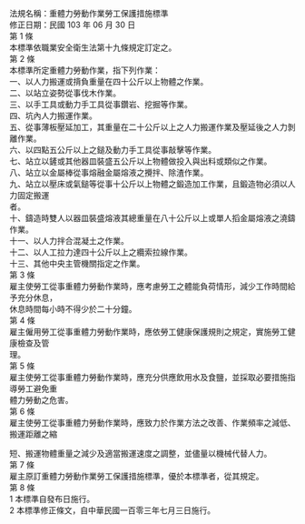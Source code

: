 法規名稱：重體力勞動作業勞工保護措施標準  
修正日期：民國 103 年 06 月 30 日  
第 1 條  
本標準依職業安全衛生法第十九條規定訂定之。  
第 2 條  
本標準所定重體力勞動作業，指下列作業：  
一、以人力搬運或揹負重量在四十公斤以上物體之作業。  
二、以站立姿勢從事伐木作業。  
三、以手工具或動力手工具從事鑽岩、挖掘等作業。  
四、坑內人力搬運作業。  
五、從事薄板壓延加工，其重量在二十公斤以上之人力搬運作業及壓延後之人力剝離作業。  
六、以四點五公斤以上之鎚及動力手工具從事敲擊等作業。  
七、站立以鏟或其他器皿裝盛五公斤以上物體做投入與出料或類似之作業。  
八、站立以金屬棒從事熔融金屬熔液之攪拌、除渣作業。  
九、站立以壓床或氣鎚等從事十公斤以上物體之鍛造加工作業，且鍛造物必須以人力固定搬運  
者。  
十、鑄造時雙人以器皿裝盛熔液其總重量在八十公斤以上或單人搯金屬熔液之澆鑄作業。  
十一、以人力拌合混凝土之作業。  
十二、以人工拉力達四十公斤以上之纜索拉線作業。  
十三、其他中央主管機關指定之作業。  
第 3 條  
雇主使勞工從事重體力勞動作業時，應考慮勞工之體能負荷情形，減少工作時間給予充分休息，  
休息時間每小時不得少於二十分鐘。  
第 4 條  
雇主僱用勞工從事重體力勞動作業時，應依勞工健康保護規則之規定，實施勞工健康檢查及管  
理。  
第 5 條  
雇主使勞工從事重體力勞動作業時，應充分供應飲用水及食鹽，並採取必要措施指導勞工避免重  
體力勞動之危害。  
第 6 條  
雇主使勞工從事重體力勞動作業時，應致力於作業方法之改善、作業頻率之減低、搬運距離之縮  


短、搬運物體重量之減少及適當搬運速度之調整，並儘量以機械代替人力。  
第 7 條  
雇主原訂重體力勞動作業勞工保護措施標準，優於本標準者，從其規定。  
第 8 條  
1 本標準自發布日施行。  
2 本標準修正條文，自中華民國一百零三年七月三日施行。  


